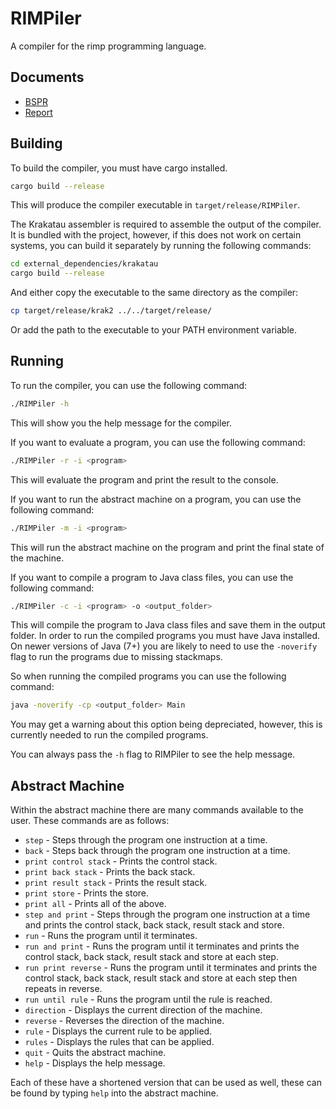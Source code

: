 # RIMPiler

A compiler for the rimp programming language.

## Documents

- [BSPR](./Documentation/BSPR/BSPR.pdf)
- [Report](./Documentation/Report/Report.pdf)

## Building

To build the compiler, you must have cargo installed.
    
```bash
cargo build --release
```

This will produce the compiler executable in `target/release/RIMPiler`.

The Krakatau assembler is required to assemble the output of the compiler. 
It is bundled with the project, however, if this does not work on certain systems,
you can build it separately by running the following commands:

```bash
cd external_dependencies/krakatau
cargo build --release
```

And either copy the executable to the same directory as the compiler:

```bash
cp target/release/krak2 ../../target/release/
```

Or add the path to the executable to your PATH environment variable.

## Running

To run the compiler, you can use the following command:

```bash
./RIMPiler -h
```

This will show you the help message for the compiler.

If you want to evaluate a program, you can use the following command:

```bash
./RIMPiler -r -i <program>
```

This will evaluate the program and print the result to the console.

If you want to run the abstract machine on a program, you can use the following command:

```bash
./RIMPiler -m -i <program>
```

This will run the abstract machine on the program and print the final state of the machine.

If you want to compile a program to Java class files, you can use the following command:

```bash
./RIMPiler -c -i <program> -o <output_folder>
```

This will compile the program to Java class files and save them in the output folder.
In order to run the compiled programs you must have Java installed.
On newer versions of Java (7+) you are likely to need to use the `-noverify` flag to run the programs due to missing stackmaps.

So when running the compiled programs you can use the following command:

```bash
java -noverify -cp <output_folder> Main
```

You may get a warning about this option being depreciated, however, this is currently needed to run the compiled programs.

You can always pass the `-h` flag to RIMPiler to see the help message.

## Abstract Machine

Within the abstract machine there are many commands available to the user.
These commands are as follows:
- `step` - Steps through the program one instruction at a time.
- `back` - Steps back through the program one instruction at a time.
- `print control stack` - Prints the control stack.
- `print back stack` - Prints the back stack.
- `print result stack` - Prints the result stack.
- `print store` - Prints the store.
- `print all` - Prints all of the above.
- `step and print` - Steps through the program one instruction at a time and prints the control stack, back stack, result stack and store.
- `run` - Runs the program until it terminates.
- `run and print` - Runs the program until it terminates and prints the control stack, back stack, result stack and store at each step.
- `run print reverse` - Runs the program until it terminates and prints the control stack, back stack, result stack and store at each step then repeats in reverse.
- `run until rule` - Runs the program until the rule is reached.
- `direction` - Displays the current direction of the machine.
- `reverse` - Reverses the direction of the machine.
- `rule` - Displays the current rule to be applied.
- `rules` - Displays the rules that can be applied.
- `quit` - Quits the abstract machine.
- `help` - Displays the help message.

Each of these have a shortened version that can be used as well, these can be found by typing `help` into the abstract machine.